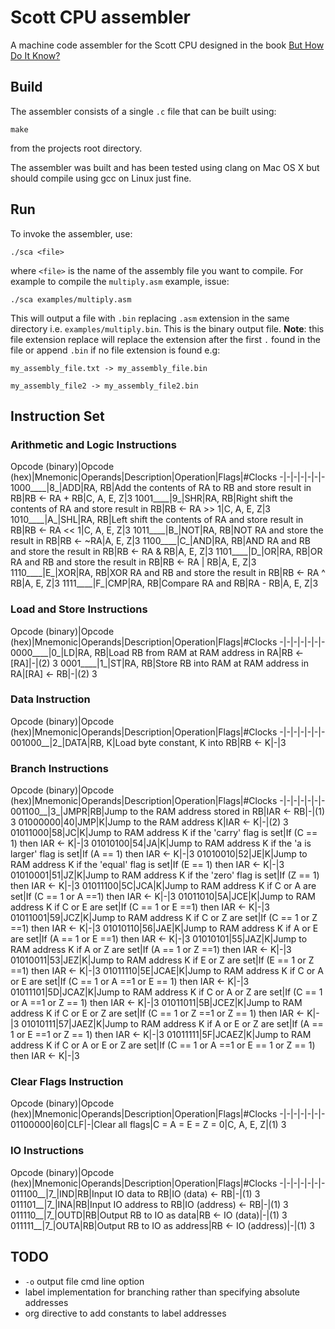 # Scott CPU assembler

A machine code assembler for the Scott CPU designed in the book [But How Do It Know?](http://www.buthowdoitknow.com/)

## Build

The assembler consists of a single `.c` file that can be built using:
```
make
```
from the projects root directory.

The assembler was built and has been tested using clang on Mac OS X but should compile using gcc on Linux just fine.

## Run

To invoke the assembler, use:
```
./sca <file>
```
where `<file>` is the name of the assembly file you want to compile. For example to compile the `multiply.asm` example, issue:
```
./sca examples/multiply.asm
```
This will output a file with `.bin` replacing `.asm` extension in the same directory i.e. `examples/multiply.bin`. This is the binary output file. **Note**: this file extension replace will replace the extension after the first `.` found in the file or append `.bin` if no file extension is found e.g:

```
my_assembly_file.txt -> my_assembly_file.bin
```
```
my_assembly_file2 -> my_assembly_file2.bin
```

## Instruction Set

### Arithmetic and Logic Instructions
Opcode (binary)|Opcode (hex)|Mnemonic|Operands|Description|Operation|Flags|#Clocks
-|-|-|-|-|-|-
1000&#95;&#95;&#95;&#95;|8&#95;|ADD|RA, RB|Add the contents of RA to RB and store result in RB|RB ← RA + RB|C, A, E, Z|3
1001&#95;&#95;&#95;&#95;|9&#95;|SHR|RA, RB|Right shift the contents of RA and store result in RB|RB ← RA >> 1|C, A, E, Z|3
1010&#95;&#95;&#95;&#95;|A&#95;|SHL|RA, RB|Left shift the contents of RA and store result in RB|RB ← RA << 1|C, A, E, Z|3
1011&#95;&#95;&#95;&#95;|B&#95;|NOT|RA, RB|NOT RA and store the result in RB|RB ← ~RA|A, E, Z|3
1100&#95;&#95;&#95;&#95;|C&#95;|AND|RA, RB|AND RA and RB and store the result in RB|RB ← RA & RB|A, E, Z|3
1101&#95;&#95;&#95;&#95;|D&#95;|OR|RA, RB|OR RA and RB and store the result in RB|RB ← RA &#124; RB|A, E, Z|3
1110&#95;&#95;&#95;&#95;|E&#95;|XOR|RA, RB|XOR RA and RB and store the result in RB|RB ← RA ^ RB|A, E, Z|3
1111&#95;&#95;&#95;&#95;|F_|CMP|RA, RB|Compare RA and RB|RA - RB|A, E, Z|3

### Load and Store Instructions
Opcode (binary)|Opcode (hex)|Mnemonic|Operands|Description|Operation|Flags|#Clocks
-|-|-|-|-|-|-
0000&#95;&#95;&#95;&#95;|0&#95;|LD|RA, RB|Load RB from RAM at RAM address in RA|RB ← [RA]|-|(2) 3
0001&#95;&#95;&#95;&#95;|1&#95;|ST|RA, RB|Store RB into RAM at RAM address in RA|[RA] ← RB|-|(2) 3

### Data Instruction
Opcode (binary)|Opcode (hex)|Mnemonic|Operands|Description|Operation|Flags|#Clocks
-|-|-|-|-|-|-
001000&#95;&#95;|2&#95;|DATA|RB, K|Load byte constant, K into RB|RB ← K|-|3

### Branch Instructions
Opcode (binary)|Opcode (hex)|Mnemonic|Operands|Description|Operation|Flags|#Clocks
-|-|-|-|-|-|-
001100&#95;&#95;|3&#95;|JMPR|RB|Jump to the RAM address stored in RB|IAR ← RB|-|(1) 3
01000000|40|JMP|K|Jump to the RAM address K|IAR ← K|-|(2) 3
01011000|58|JC|K|Jump to RAM address K if the 'carry' flag is set|If (C == 1) then IAR ← K|-|3
01010100|54|JA|K|Jump to RAM address K if the 'a is larger' flag is set|If (A == 1) then IAR ← K|-|3
01010010|52|JE|K|Jump to RAM address K if the 'equal' flag is set|If (E == 1) then IAR ← K|-|3
01010001|51|JZ|K|Jump to RAM address K if the 'zero' flag is set|If (Z == 1) then IAR ← K|-|3
01011100|5C|JCA|K|Jump to RAM address K if C or A are set|If (C == 1 or A ==1) then IAR ← K|-|3
01011010|5A|JCE|K|Jump to RAM address K if C or E are set|If (C == 1 or E ==1) then IAR ← K|-|3
01011001|59|JCZ|K|Jump to RAM address K if C or Z are set|If (C == 1 or Z ==1) then IAR ← K|-|3
01010110|56|JAE|K|Jump to RAM address K if A or E are set|If (A == 1 or E ==1) then IAR ← K|-|3
01010101|55|JAZ|K|Jump to RAM address K if A or Z are set|If (A == 1 or Z ==1) then IAR ← K|-|3
01010011|53|JEZ|K|Jump to RAM address K if E or Z are set|If (E == 1 or Z ==1) then IAR ← K|-|3
01011110|5E|JCAE|K|Jump to RAM address K if C or A or E are set|If (C == 1 or A ==1 or E == 1) then IAR ← K|-|3
01011101|5D|JCAZ|K|Jump to RAM address K if C or A or Z are set|If (C == 1 or A ==1 or Z == 1) then IAR ← K|-|3
01011011|5B|JCEZ|K|Jump to RAM address K if C or E or Z are set|If (C == 1 or Z ==1 or Z == 1) then IAR ← K|-|3
01010111|57|JAEZ|K|Jump to RAM address K if A or E or Z are set|If (A == 1 or E ==1 or Z == 1) then IAR ← K|-|3
01011111|5F|JCAEZ|K|Jump to RAM address K if C or A or E or Z are set|If (C == 1 or A ==1 or E == 1 or Z == 1) then IAR ← K|-|3

### Clear Flags Instruction
Opcode (binary)|Opcode (hex)|Mnemonic|Operands|Description|Operation|Flags|#Clocks
-|-|-|-|-|-|-
01100000|60|CLF|-|Clear all flags|C = A = E = Z = 0|C, A, E, Z|(1) 3

### IO Instructions
Opcode (binary)|Opcode (hex)|Mnemonic|Operands|Description|Operation|Flags|#Clocks
-|-|-|-|-|-|-
011100&#95;&#95;|7&#95;|IND|RB|Input IO data to RB|IO (data) ← RB|-|(1) 3
011101&#95;&#95;|7&#95;|INA|RB|Input IO address to RB|IO (address) ← RB|-|(1) 3
011110&#95;&#95;|7&#95;|OUTD|RB|Output RB to IO as data|RB ← IO (data)|-|(1) 3
011111&#95;&#95;|7&#95;|OUTA|RB|Output RB to IO as address|RB ← IO (address)|-|(1) 3


## TODO

- `-o` output file cmd line option
- label implementation for branching rather than specifying absolute addresses
- org directive to add constants to label addresses
